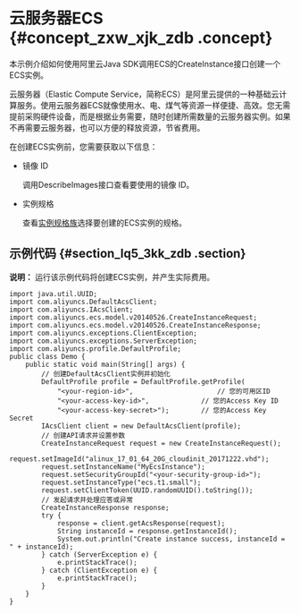 # 云服务器ECS {#concept_zxw_xjk_zdb .concept}

本示例介绍如何使用阿里云Java SDK调用ECS的CreateInstance接口创建一个ECS实例。

云服务器（Elastic Compute Service，简称ECS）是阿里云提供的一种基础云计算服务。使用云服务器ECS就像使用水、电、煤气等资源一样便捷、高效。您无需提前采购硬件设备，而是根据业务需要，随时创建所需数量的云服务器实例。如果不再需要云服务器，也可以方便的释放资源，节省费用。

在创建ECS实例前，您需要获取以下信息：

-   镜像 ID

    调用DescribeImages接口查看要使用的镜像 ID。

-   实例规格

    查看[实例规格族](../../../../cn.zh-CN/产品简介/实例规格族.md#)选择要创建的ECS实例的规格。


## 示例代码 {#section_lq5_3kk_zdb .section}

**说明：** 运行该示例代码将创建ECS实例，并产生实际费用。

```
import java.util.UUID;
import com.aliyuncs.DefaultAcsClient;
import com.aliyuncs.IAcsClient;
import com.aliyuncs.ecs.model.v20140526.CreateInstanceRequest;
import com.aliyuncs.ecs.model.v20140526.CreateInstanceResponse;
import com.aliyuncs.exceptions.ClientException;
import com.aliyuncs.exceptions.ServerException;
import com.aliyuncs.profile.DefaultProfile;
public class Demo {
    public static void main(String[] args) {
        // 创建DefaultAcsClient实例并初始化
        DefaultProfile profile = DefaultProfile.getProfile(
            "<your-region-id>",                     // 您的可用区ID
            "<your-access-key-id>",             // 您的Access Key ID
            "<your-access-key-secret>");        // 您的Access Key Secret
        IAcsClient client = new DefaultAcsClient(profile);
        // 创建API请求并设置参数
        CreateInstanceRequest request = new CreateInstanceRequest();
        request.setImageId("alinux_17_01_64_20G_cloudinit_20171222.vhd");
        request.setInstanceName("MyEcsInstance");
        request.setSecurityGroupId("<your-security-group-id>");
        request.setInstanceType("ecs.t1.small");
        request.setClientToken(UUID.randomUUID().toString());
        // 发起请求并处理应答或异常
        CreateInstanceResponse response;
        try {
            response = client.getAcsResponse(request);
            String instanceId = response.getInstanceId();
            System.out.println("Create instance success, instanceId = " + instanceId);
        } catch (ServerException e) {
            e.printStackTrace();
        } catch (ClientException e) {
            e.printStackTrace();
        }
    }
}
```

